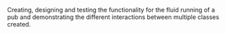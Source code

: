 
Creating, designing and testing the functionality for the fluid running of a pub and demonstrating the different interactions between multiple classes created.
